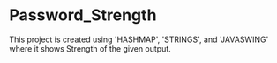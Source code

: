 # Password_Strength
This project is created using 'HASHMAP', 'STRINGS', and 'JAVASWING' where it shows Strength of the given output.
